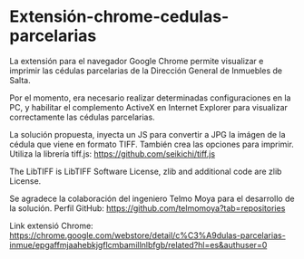 # Extensión-chrome-cedulas-parcelarias
La extensión para el navegador Google Chrome permite visualizar e imprimir las cédulas parcelarias de la Dirección General de Inmuebles de Salta.

Por el momento, era necesario realizar determinadas configuraciones en la PC, y habilitar el complemento ActiveX en Internet Explorer para visualizar correctamente las cédulas parcelarias.

La solución propuesta, inyecta un JS para convertir a JPG la imágen de la cédula que viene en formato TIFF. También crea las opciones para imprimir. 
Utiliza la librería tiff.js: https://github.com/seikichi/tiff.js

The LibTIFF is LibTIFF Software License, zlib and additional code are zlib License.


Se agradece la colaboración del ingeniero Telmo Moya para el desarrollo de la solución. Perfil GitHub: https://github.com/telmomoya?tab=repositories

Link extensió Chrome:
https://chrome.google.com/webstore/detail/c%C3%A9dulas-parcelarias-inmue/epgaffmjaahebkjgflcmbamillnlbfgb/related?hl=es&authuser=0